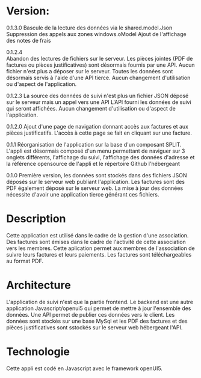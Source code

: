 # Version:
0.1.3.0
Bascule de la lecture des données via le shared.model.Json
Suppression des appels aux zones windows.oModel
Ajout de l'affichage des notes de frais

0.1.2.4  
Abandon des lectures de fichiers sur le serveur.
Les pièces jointes (PDF de factures ou pièces justificatives) sont désormais fournis par une API.
Aucun fichier n'est plus a déposer sur le serveur. Toutes les données sont désormais servis à l'aide d'une API tierce.
Aucun changement d'utilisation ou d'aspect de l'application.

0.1.2.3
La source des données de suivi n'est plus un fichier JSON déposé sur le serveur mais un  appel vers une API
L'API fourni les données de suivi qui seront affichées.
Aucun changement d'utilisation ou d'aspect de l'application.

0.1.2.0
Ajout d'une page de navigation donnant accès aux factures et aux pièces justificatifs. L'accès à cette page se fait en cliquant sur une facture.

0.1.1
Réorganisation de l'application sur la base d'un composant SPLIT. L'appli est désormais composé d'un menu permettant de naviguer sur 3 onglets différents, l'affichage du suivi, l'affichage des données d'adresse et la référence opensource de l'appli et le répertoire Github l'hébergeant

0.1.0
Première version, les données sont stockés dans des fichiers JSON déposés sur le serveur web publiant l'application.
Les factures sont des PDF également déposé sur le serveur web.
La mise à jour des données nécessite d'avoir une application tierce générant ces fichiers.

# Description
Cette application est utilisé dans le cadre de la gestion d'une association.
Des factures sont émises dans le cadre de l'activité de cette association vers les membres.
Cette aplication permet aux membres de l'association de suivre leurs factures et leurs paiements.
Les factures sont téléchargeables au format PDF.
# Architecture
L'application de suivi n'est que la partie frontend.
Le backend est une autre application Javascript/openui5 qui permet de mettre à jour l'ensemble des données.
Une API permet de publier ces données vers le client.
Les données sont stockés sur une base MySql et les PDF des factures et des pièces justificatives sont sstockés sur le serveur web hébergeant l'API.
# Technologie
Cette appli est codé en Javascript avec le framework openUI5.


